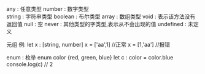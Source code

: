 any     : 任意类型   <!-- 可以赋予任意类型的值 -->
number  : 数字类型   
string  : 字符串类型 
boolean : 布尔类型
array   : 数组类型
void    : 表示该方法没有返回值
null    : 空
never   : 其他类型的字类型,表示从不会出现的值
undefined : 未定义

元组   <!-- 用来表示已知元素数量跟类型的数组,类型不必相同,对应位置的类型必须相同-->
    例:
        let x : [string, number]
        x = ['aa',1] //正常
        x = [1,'aa'] //报错

enum : 枚举  <!-- 用来定义数值集合-->
    enum color {red, green, blue}
    let c : color = color.blue
    console.log(c)   // 2